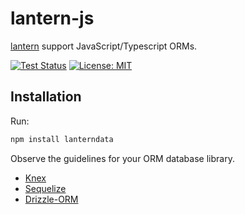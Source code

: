 # lantern-js

[lantern](https://github.com/lanterndata/lantern) support JavaScript/Typescript ORMs.

[![Test Status](https://github.com/lanterndata/lantern-js/actions/workflows/test.yml/badge.svg?branch=main)](https://github.com/lanterndata/lantern-js/actions) [![License: MIT](https://img.shields.io/badge/License-MIT-green.svg)](https://opensource.org/licenses/MIT)


## Installation

Run:

```sh
npm install lanterndata
```

Observe the guidelines for your ORM database library.

- [Knex](/src/knex/README.md)
- [Sequelize](/src/sequelize/README.md)
- [Drizzle-ORM](/src/drizzle-orm/README.md)
